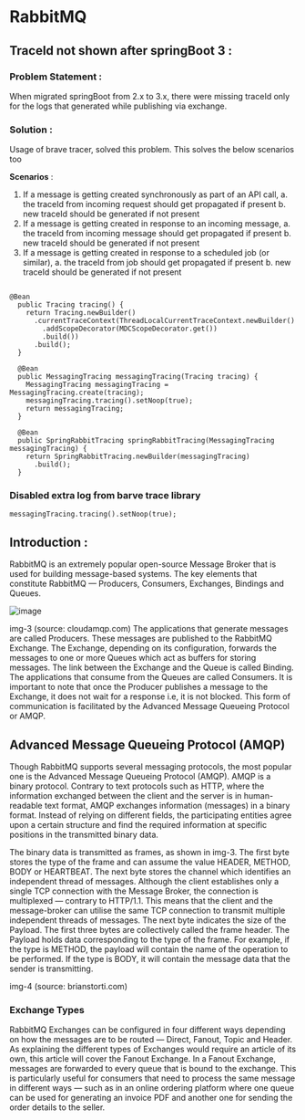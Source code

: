 # RabbitMQ

## TraceId not shown after springBoot 3 :

### Problem Statement :

  When migrated springBoot from 2.x to 3.x, there were missing traceId only for the logs that generated while publishing via exchange.

### Solution :

  Usage of brave tracer, solved this problem. This solves the below scenarios too

**Scenarios** :
  1. If a message is getting created synchronously as part of an API call, 
      a. the traceId from incoming request should get propagated if present
      b. new traceId should be generated if not present
  2. If a message is getting created in response to an incoming message, 
      a. the traceId from incoming message should get propagated if present
      b. new traceId should be generated if not present
  3. If a message is getting created in response to a scheduled job (or similar),
      a. the traceId from job should get propagated if present
      b. new traceId should be generated if not present

```

@Bean
  public Tracing tracing() {
    return Tracing.newBuilder()
      .currentTraceContext(ThreadLocalCurrentTraceContext.newBuilder()
        .addScopeDecorator(MDCScopeDecorator.get())
        .build())
      .build();
  }

  @Bean
  public MessagingTracing messagingTracing(Tracing tracing) {
    MessagingTracing messagingTracing = MessagingTracing.create(tracing);
    messagingTracing.tracing().setNoop(true);
    return messagingTracing;
  }

  @Bean
  public SpringRabbitTracing springRabbitTracing(MessagingTracing messagingTracing) {
    return SpringRabbitTracing.newBuilder(messagingTracing)
      .build();
  }

```

### Disabled extra log from barve trace library

```
messagingTracing.tracing().setNoop(true);
```

## Introduction :
RabbitMQ is an extremely popular open-source Message Broker that is used for building message-based systems. The key elements that constitute RabbitMQ — Producers, Consumers, Exchanges, Bindings and Queues.

![image](https://github.com/imvikki/RabbitMQ/assets/41563822/03dc89d9-edbe-4d29-bee9-978f20fa6b1e)



img-3 (source: cloudamqp.com)
The applications that generate messages are called Producers. These messages are published to the RabbitMQ Exchange. The Exchange, depending on its configuration, forwards the messages to one or more Queues which act as buffers for storing messages. The link between the Exchange and the Queue is called Binding. The applications that consume from the Queues are called Consumers. It is important to note that once the Producer publishes a message to the Exchange, it does not wait for a response i.e, it is not blocked. This form of communication is facilitated by the Advanced Message Queueing Protocol or AMQP.

## Advanced Message Queueing Protocol (AMQP)
Though RabbitMQ supports several messaging protocols, the most popular one is the Advanced Message Queueing Protocol (AMQP). AMQP is a binary protocol. Contrary to text protocols such as HTTP, where the information exchanged between the client and the server is in human-readable text format, AMQP exchanges information (messages) in a binary format. Instead of relying on different fields, the participating entities agree upon a certain structure and find the required information at specific positions in the transmitted binary data.

The binary data is transmitted as frames, as shown in img-3. The first byte stores the type of the frame and can assume the value HEADER, METHOD, BODY or HEARTBEAT. The next byte stores the channel which identifies an independent thread of messages. Although the client establishes only a single TCP connection with the Message Broker, the connection is multiplexed — contrary to HTTP/1.1. This means that the client and the message-broker can utilise the same TCP connection to transmit multiple independent threads of messages. The next byte indicates the size of the Payload. The first three bytes are collectively called the frame header. The Payload holds data corresponding to the type of the frame. For example, if the type is METHOD, the payload will contain the name of the operation to be performed. If the type is BODY, it will contain the message data that the sender is transmitting.


img-4 (source: brianstorti.com)
### Exchange Types
RabbitMQ Exchanges can be configured in four different ways depending on how the messages are to be routed — Direct, Fanout, Topic and Header. As explaining the different types of Exchanges would require an article of its own, this article will cover the Fanout Exchange. In a Fanout Exchange, messages are forwarded to every queue that is bound to the exchange. This is particularly useful for consumers that need to process the same message in different ways — such as in an online ordering platform where one queue can be used for generating an invoice PDF and another one for sending the order details to the seller.

